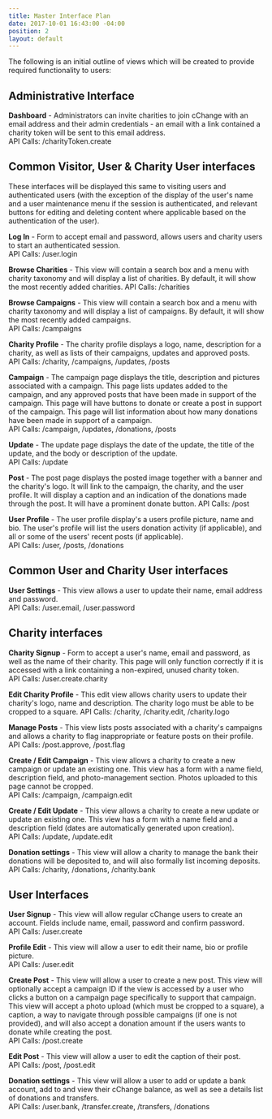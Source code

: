 ```yaml
---
title: Master Interface Plan
date: 2017-10-01 16:43:00 -04:00
position: 2
layout: default
---
```


The following is an initial outline of views which will be created to provide required functionality to users:

## Administrative Interface

**Dashboard** - Administrators can invite charities to join cChange with an email address and their admin credentials - an email with a link contained a charity token will be sent to this email address.  
API Calls: /charityToken.create

## Common Visitor, User & Charity User interfaces

These interfaces will be displayed this same to visiting users and authenticated users (with the exception of the display of the user's name and a user maintenance menu if the session is authenticated, and relevant buttons for editing and deleting content where applicable based on the authentication of the user).

**Log In** - Form to accept email and password, allows users and charity users to start an authenticated session.  
API Calls: /user.login

**Browse Charities** - This view will contain a search box and a menu with charity taxonomy and will display a list of charities. By default, it will show the most recently added charities.
API Calls: /charities

**Browse Campaigns** - This view will contain a search box and a menu with charity taxonomy and will display a list of campaigns. By default, it will show the most recently added campaigns.  
API Calls: /campaigns

**Charity Profile** - The charity profile displays a logo, name, description for a charity, as well as lists of their campaigns, updates and approved posts.  
API Calls: /charity, /campaigns, /updates, /posts

**Campaign** - The campaign page displays the title, description and pictures associated with a campaign. This page lists updates added to the campaign, and any approved posts that have been made in support of the campaign. This page will have buttons to donate or create a post in support of the campaign. This page will list information about how many donations have been made in support of a campaign.  
API Calls: /campaign, /updates, /donations, /posts

**Update** - The update page displays the date of the update, the title of the update, and the body or description of the update.  
API Calls: /update

**Post** - The post page displays the posted image together with a banner and the charity's logo. It will link to the campaign, the charity, and the user profile. It will display a caption and an indication of the donations made through the post. It will have a prominent donate button.
API Calls: /post

**User Profile** - The user profile display's a users profile picture, name and bio. The user's profile will list the users donation activity (if applicable), and all or some of the users' recent posts (if applicable).  
API Calls: /user, /posts, /donations

## Common User and Charity User interfaces

**User Settings** - This view allows a user to update their name, email address and password.  
API Calls: /user.email, /user.password

## Charity interfaces

**Charity Signup** - Form to accept a user's name, email and password, as well as the name of their charity. This page will only function correctly if it is accessed with a link containing a non-expired, unused charity token.  
API Calls: /user.create.charity

**Edit Charity Profile** - This edit view allows charity users to update their charity's logo, name and description. The charity logo must be able to be cropped to a square.
API Calls: /charity, /charity.edit, /charity.logo

**Manage Posts** - This view lists posts associated with a charity's campaigns and allows a charity to flag inappropriate or feature posts on their profile.  
API Calls: /post.approve, /post.flag

**Create / Edit Campaign** - This view allows a charity to create a new campaign or update an existing one. This view has a form with a name field, description field, and photo-management section. Photos uploaded to this page cannot be cropped.  
API Calls: /campaign, /campaign.edit

**Create / Edit Update** - This view allows a charity to create a new update or update an existing one. This view has a form with a name field and a description field (dates are automatically generated upon creation).  
API Calls: /update, /update.edit

**Donation settings** - This view will allow a charity to manage the bank their donations will be deposited to, and will also formally list incoming deposits.
API Calls: /charity, /donations, /charity.bank 

## User Interfaces

**User Signup** - This view will allow regular cChange users to create an account. Fields include name, email, password and confirm password.  
API Calls: /user.create

**Profile Edit** - This view will allow a user to edit their name, bio or profile picture.  
API Calls: /user.edit

**Create Post** - This view will allow a user to create a new post. This view will optionally accept a campaign ID if the view is accessed by a user who clicks a button on a campaign page specifically to support that campaign. This view will accept a photo upload (which must be cropped to a square), a caption, a way to navigate through possible campaigns (if one is not provided), and will also accept a donation amount if the users wants to donate while creating the post.  
API Calls: /post.create

**Edit Post** - This view will allow a user to edit the caption of their post.  
API Calls: /post, /post.edit

**Donation settings** - This view will allow a user to add or update a bank account, add to and view their cChange balance, as well as see a details list of donations and transfers.  
API Calls: /user.bank, /transfer.create, /transfers, /donations